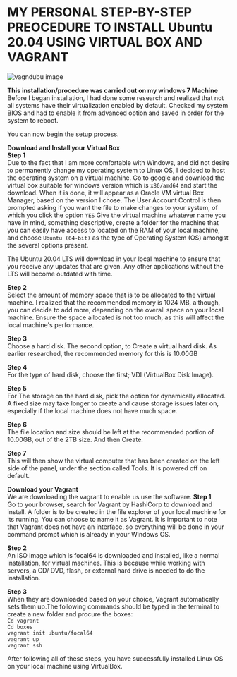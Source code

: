 # MY PERSONAL STEP-BY-STEP PREOCEDURE TO INSTALL Ubuntu 20.04 USING VIRTUAL BOX AND VAGRANT #
![vagndubu image](https://user-images.githubusercontent.com/108562214/198393345-b7d80783-2ebc-4f69-a219-6487588ed066.PNG)

**This installation/procedure was carried out on my windows 7 Machine**<br>
Before I began installation, I had done some research and realized that not all systems  have their virtualization enabled by default.
Checked my system BIOS and had to enable it from advanced option and saved in order for the system to reboot.

You can now begin the setup process.


**Download and Install your Virtual Box**<br>
**Step 1**<br>
Due to the fact that I am more comfortable with Windows, and did not desire to permanently change my operating system to Linux OS, I decided to host the operating system on a virtual machine.
Go to google and download the virtual box suitable for windows version which is ```x86/amd64``` and start the download.
When it is done, it will appear as a Oracle VM virtual Box Manager, based on the version I chose.
The User Account Control is then prompted asking if you want the file to make changes to your system, of which you click the option ```YES```
Give the virtual machine whatever name you have in mind, something descriptive, create a folder for the machine that you can easily have access to located on the RAM of your local machine, and choose ```Ubuntu (64-bit)``` as the type of Operating System (OS) amongst the several options present.



The Ubuntu 20.04 LTS will download in your local machine to ensure that you receive any updates that are given. Any other applications without the LTS will become outdated with time.

**Step 2**<br>
Select the amount of memory space that is to be allocated to the virtual machine. I realized that the recommended memory is 1024 MB, although, you can decide to add more, depending on the overall space on your local machine. 
Ensure the space allocated is not too much, as this will affect the local machine's performance.

**Step 3**<br>
Choose a hard disk. 
The second option,  to Create a virtual hard disk. As earlier researched, the recommended memory for this is 10.00GB

**Step 4**<br>
For the type of hard disk, choose the first; VDI (VirtualBox Disk Image). 

**Step 5**<br>
For The storage on the hard disk, pick the option for dynamically allocated. A fixed size may take longer to create and cause storage issues later on, especially if the local machine does not have much space.

**Step 6**<br>
The file location and size should be left at the recommended portion of 10.00GB, out of the 2TB size. And then Create.

**Step 7**<br>
This will then show the virtual computer that has been created on the left side of the panel, under the section called Tools. It is powered off on default.


**Download your Vagrant**<br>
We are downloading the vagrant to enable us use the software.
**Step 1**<br>
Go to your browser, search for Vagrant by HashiCorp to download and install.
A folder is to be created in the file explorer of your local machine for its running. You can choose to name it as Vagrant.
It is important to note that Vagrant does not have an interface, so everything will be done in your command prompt which is already in your Windows OS.

**Step 2**<br>
An ISO image which is focal64 is downloaded and installed, like a normal installation, for virtual machines. This is because while working with servers, a CD/ DVD, flash, or external hard drive is needed to do the installation.

**Step 3**<br>
When they are downloaded based on your choice, Vagrant automatically sets them up.The following commands should be typed in the terminal to create a new folder and procure the boxes:<br>
```Cd vagrant```<br>
```Cd boxes ```<br>
```vagrant init ubuntu/focal64```<br>
```vagrant up```<br>
```vagrant ssh```<br>

After following all of these steps, you have successfully installed Linux OS on your local machine using VirtualBox.




















